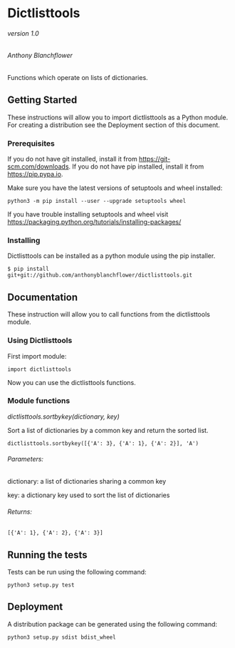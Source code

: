# Dictlisttools
###### version 1.0
###### Anthony Blanchflower

Functions which operate on lists of dictionaries.


## Getting Started

These instructions will allow you to import dictlisttools as a Python module.
For creating a distribution see the Deployment section of this document.

### Prerequisites

If you do not have git installed, install it from https://git-scm.com/downloads.
If you do not have pip installed, install it from https://pip.pypa.io.

Make sure you have the latest versions of setuptools and wheel installed:

```
python3 -m pip install --user --upgrade setuptools wheel
```

If you have trouble installing setuptools and wheel visit
https://packaging.python.org/tutorials/installing-packages/

### Installing

Dictlisttools can be installed as a python module using the pip installer.

```
$ pip install git+git://github.com/anthonyblanchflower/dictlisttools.git
```

## Documentation

These instruction will allow you to call functions from the dictlisttools module.

### Using Dictlisttools

First import module:

```
import dictlisttools
```

Now you can use the dictlisttools functions.

### Module functions

_dictlisttools.sortbykey(dictionary, key)_

Sort a list of dictionaries by a common key and return the sorted list.

```
dictlisttools.sortbykey([{'A': 3}, {'A': 1}, {'A': 2}], 'A')
```

###### Parameters:

dictionary: a list of dictionaries sharing a common key

key: a dictionary key used to sort the list of dictionaries

###### Returns:

```
[{'A': 1}, {'A': 2}, {'A': 3}]
```

## Running the tests

Tests can be run using the following command:

```
python3 setup.py test
```

## Deployment

A distribution package can be generated using the following command:

```
python3 setup.py sdist bdist_wheel
```

